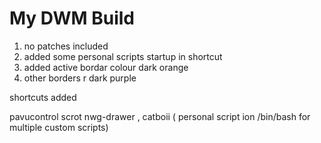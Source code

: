 # My DWM Build

   1. no patches included
   2. added some personal scripts startup in shortcut
   3. added active bordar colour dark orange
   4. other borders r dark purple

 shortcuts added

 pavucontrol scrot nwg-drawer , catboii ( personal script ion /bin/bash for multiple custom scripts)

